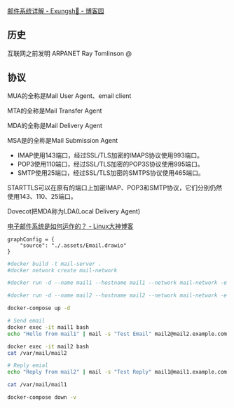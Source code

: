 [邮件系统详解 - Exungsh💫 - 博客园](https://www.cnblogs.com/exungsh/p/15890891.html)

## 历史

互联网之前发明 ARPANET  Ray Tomlinson  @

## 协议

MUA的全称是Mail User Agent、email client

MTA的全称是Mail Transfer Agent

MDA的全称是Mail Delivery Agent

MSA是的全称是Mail Submission Agent

- IMAP使用143端口，经过SSL/TLS加密的IMAPS协议使用993端口。
- POP3使用110端口，经过SSL/TLS加密的POP3S协议使用995端口。
- SMTP使用25端口，经过SSL/TLS加密的SMTPS协议使用465端口。

STARTTLS可以在原有的端口上加密IMAP、POP3和SMTP协议，它们分别仍然使用143、110、25端口。

Dovecot把MDA称为LDA(Local Delivery Agent)

[电子邮件系统是如何运作的？ - Linux大神博客](https://www.linuxdashen.com/电子邮件系统是如何运作的？)

```drawio
graphConfig = {
    "source": "./.assets/Email.drawio"
}
```

```bash
#docker build -t mail-server .
#docker network create mail-network

#docker run -d --name mail1 --hostname mail1 --network mail-network -e HOSTNAME=mail1 -e DOMAIN=example.com mail-server

#docker run -d --name mail2 --hostname mail2 --network mail-network -e HOSTNAME=mail2 -e DOMAIN=example.com mail-server

docker-compose up -d

# Send email
docker exec -it mail1 bash
echo "Hello from mail1" | mail -s "Test Email" mail2@mail2.example.com

docker exec -it mail2 bash
cat /var/mail/mail2

# Reply emial
echo "Reply from mail2" | mail -s "Test Reply" mail1@mail1.example.com

cat /var/mail/mail1

docker-compose down -v
```
